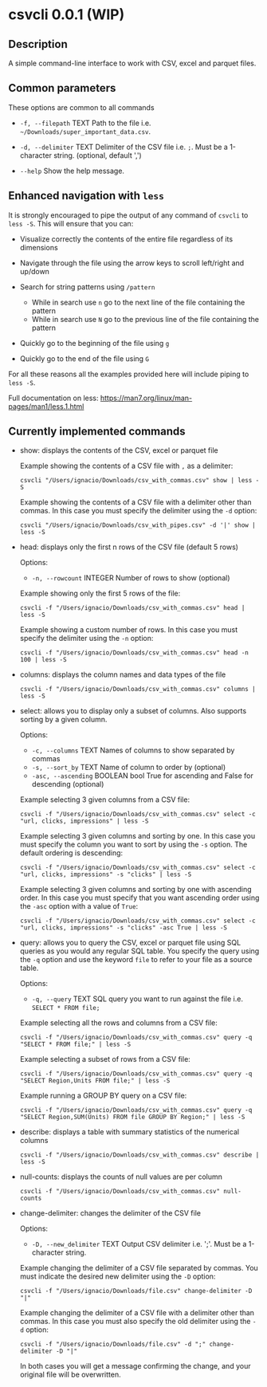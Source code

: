 # csvcli 0.0.1 (WIP)
## Description 
A simple command-line interface to work with CSV, excel and parquet files.

## Common parameters

These options are common to all commands

- `-f, --filepath` TEXT   Path to the file i.e.
                        `~/Downloads/super_important_data.csv`. 
  
- `-d, --delimiter` TEXT  Delimiter of the CSV file i.e. `;`. Must be a
                        1-character string. (optional, default ',')
  
- `--help`                Show the help message.


## Enhanced navigation with `less`

It is strongly encouraged to pipe the output of any command of `csvcli` to `less -S`. 
This will ensure that you can: 
- Visualize correctly the contents of the entire file regardless of its dimensions
  
- Navigate through the file using the arrow keys to scroll left/right and up/down

- Search for string patterns using `/pattern`
  - While in search use `n` go to the next line of the file containing the pattern
  - While in search use `N` go to the previous line of the file containing the pattern
  
- Quickly go to the beginning of the file using `g`
- Quickly go to the end of the file using `G`

For all these reasons all the examples provided here will include piping to `less -S`.

Full documentation on less: https://man7.org/linux/man-pages/man1/less.1.html
  
    

## Currently implemented commands

- show: displays the contents of the CSV, excel or parquet file
  
  Example showing the contents of a CSV file with `,` as a delimiter:

  ```
  csvcli "/Users/ignacio/Downloads/csv_with_commas.csv" show | less -S
  ```

  Example showing the contents of a CSV file with a delimiter other than commas. In this case you must specify the delimiter using the `-d` option:

  ```
  csvcli "/Users/ignacio/Downloads/csv_with_pipes.csv" -d '|' show | less -S
  ```

- head: displays only the first n rows of the CSV file (default 5 rows)

  Options:
  - `-n, --rowcount` INTEGER  Number of rows to show (optional)
  
  Example showing only the first 5 rows of the file:
  
  ```
  csvcli -f "/Users/ignacio/Downloads/csv_with_commas.csv" head | less -S
  ```
  Example showing a custom number of rows. In this case you must specify the delimiter using the `-n` option:
  ```
  csvcli -f "/Users/ignacio/Downloads/csv_with_commas.csv" head -n 100 | less -S
  ```

- columns: displays the column names and data types of the file
  
  ```
  csvcli -f "/Users/ignacio/Downloads/csv_with_commas.csv" columns | less -S
  ```

- select: allows you to display only a subset of columns. Also supports sorting by a given column.

  Options:
  - `-c, --columns` TEXT         Names of columns to show separated by commas
  - `-s, --sort_by` TEXT         Name of column to order by (optional)
  - `-asc, --ascending` BOOLEAN  bool True for ascending and False for descending (optional)
  
  Example selecting 3 given columns from a CSV file:

  ```
  csvcli -f "/Users/ignacio/Downloads/csv_with_commas.csv" select -c "url, clicks, impressions" | less -S
  ```
  
  Example selecting 3 given columns and sorting by one. In this case you must specify the column you want to sort by using the `-s` option. The default ordering is descending:

  ```
  csvcli -f "/Users/ignacio/Downloads/csv_with_commas.csv" select -c "url, clicks, impressions" -s "clicks" | less -S
  ```
  
  Example selecting 3 given columns and sorting by one with ascending order. In this case you must specify that you want ascending order using the `-asc` option with a value of `True`:

  ```
  csvcli -f "/Users/ignacio/Downloads/csv_with_commas.csv" select -c "url, clicks, impressions" -s "clicks" -asc True | less -S
  ```
  
- query: allows you to query the CSV, excel or parquet file using SQL queries as you would any regular SQL table. You specify the query using the `-q` option and use the keyword `file` to refer to your file as a source table.
  
  Options:
  - `-q, --query` TEXT  SQL query you want to run against the file i.e. `SELECT * FROM file;`

  Example selecting all the rows and columns from a CSV file:

  ```
  csvcli -f "/Users/ignacio/Downloads/csv_with_commas.csv" query -q "SELECT * FROM file;" | less -S
  ```
  
  Example selecting a subset of rows from a CSV file:

  ```
  csvcli -f "/Users/ignacio/Downloads/csv_with_commas.csv" query -q "SELECT Region,Units FROM file;" | less -S
  ```
  
  Example running a GROUP BY query on a CSV file:

  ```
  csvcli -f "/Users/ignacio/Downloads/csv_with_commas.csv" query -q "SELECT Region,SUM(Units) FROM file GROUP BY Region;" | less -S
  ```

- describe: displays a table with summary statistics of the numerical columns
  
  ```
  csvcli -f "/Users/ignacio/Downloads/csv_with_commas.csv" describe | less -S
  ```
- null-counts: displays the counts of null values are per column
  
  ```
  csvcli -f "/Users/ignacio/Downloads/csv_with_commas.csv" null-counts
  ```
- change-delimiter: changes the delimiter of the CSV file

  Options:
    - `-D, --new_delimiter` TEXT  Output CSV delimiter i.e. ';'. Must be a
                            1-character string.
      
  Example changing the delimiter of a CSV file separated by commas. You must indicate the desired new delimiter using the `-D` option:

  ```
  csvcli -f "/Users/ignacio/Downloads/file.csv" change-delimiter -D "|"
  ```
  Example changing the delimiter of a CSV file with a delimiter other than commas. In this case you must also specify the old delimiter using the `-d` option:
  ```
  csvcli -f "/Users/ignacio/Downloads/file.csv" -d ";" change-delimiter -D "|"
  ```

  In both cases you will get a message confirming the change, and your original file will be overwritten.